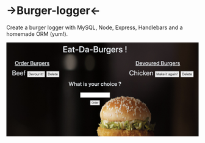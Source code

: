# ->Burger-logger<- 
Create a burger logger with MySQL, Node, Express, Handlebars and a homemade ORM (yum!). 




![Third Image](buggerapp.png)
